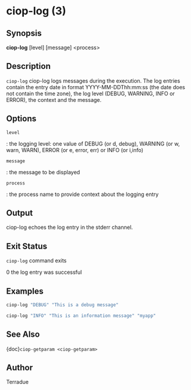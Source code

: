 # ciop-log (3)

## Synopsis

**ciop-log** \[level\] \[message\] \<process>

## Description

`ciop-log` ciop-log logs messages during the execution. The log
entries contain the entry date in format YYYY-MM-DDThh:mm:ss (the date
does not contain the time zone), the log level (DEBUG, WARNING, INFO or
ERROR), the context and the message.

## Options

`level`

: the logging level: one value of DEBUG (or d, debug), WARNING (or w, warn, WARN), ERROR (or e, error, err) or INFO (or i,info)

`message`

: the message to be displayed

`process`

: the process name to provide context about the logging entry

## Output

ciop-log echoes the log entry in the stderr channel.

## Exit Status

`ciop-log` command exits

0 the log entry was successful

## Examples

```bash
ciop-log "DEBUG" "This is a debug message"
```

```bash
ciop-log "INFO" "This is an information message" "myapp"
```

## See Also

{doc}`ciop-getparam <ciop-getparam>`

## Author

Terradue
